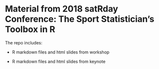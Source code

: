 # Material from 2018 satRday Conference: The Sport Statistician’s Toolbox in R 

The repo includes:

- R markdown files and html slides from workshop

- R markdown files and html slides from keynote


